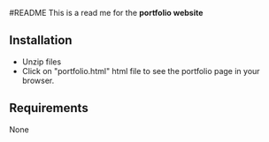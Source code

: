 #README
This is a read me for the **portfolio website**

## Installation
* Unzip files
* Click on "portfolio.html" html file to see the portfolio page in your browser.

## Requirements

None
